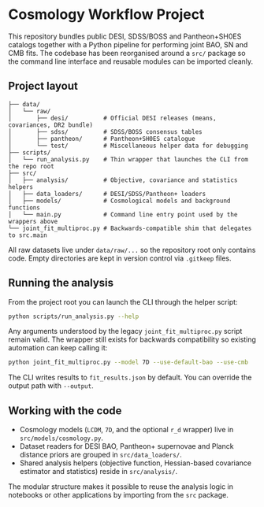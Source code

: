 # Cosmology Workflow Project

This repository bundles public DESI, SDSS/BOSS and Pantheon+SH0ES catalogs together with a
Python pipeline for performing joint BAO, SN and CMB fits.  The codebase has been reorganised
around a `src/` package so the command line interface and reusable modules can be imported
cleanly.

## Project layout

```
├── data/
│   └── raw/
│       ├── desi/          # Official DESI releases (means, covariances, DR2 bundle)
│       ├── sdss/          # SDSS/BOSS consensus tables
│       ├── pantheon/      # Pantheon+SH0ES catalogue
│       └── test/          # Miscellaneous helper data for debugging
├── scripts/
│   └── run_analysis.py    # Thin wrapper that launches the CLI from the repo root
├── src/
│   ├── analysis/          # Objective, covariance and statistics helpers
│   ├── data_loaders/      # DESI/SDSS/Pantheon+ loaders
│   ├── models/            # Cosmological models and background functions
│   └── main.py            # Command line entry point used by the wrappers above
└── joint_fit_multiproc.py # Backwards-compatible shim that delegates to src.main
```

All raw datasets live under `data/raw/...` so the repository root only contains code.
Empty directories are kept in version control via `.gitkeep` files.

## Running the analysis

From the project root you can launch the CLI through the helper script:

```bash
python scripts/run_analysis.py --help
```

Any arguments understood by the legacy `joint_fit_multiproc.py` script remain valid.  The
wrapper still exists for backwards compatibility so existing automation can keep calling it:

```bash
python joint_fit_multiproc.py --model 7D --use-default-bao --use-cmb
```

The CLI writes results to `fit_results.json` by default.  You can override the output path with
`--output`.

## Working with the code

* Cosmology models (`LCDM`, `7D`, and the optional `r_d` wrapper) live in
  `src/models/cosmology.py`.
* Dataset readers for DESI BAO, Pantheon+ supernovae and Planck distance priors are grouped in
  `src/data_loaders/`.
* Shared analysis helpers (objective function, Hessian-based covariance estimator and statistics)
  reside in `src/analysis/`.

The modular structure makes it possible to reuse the analysis logic in notebooks or other
applications by importing from the `src` package.

